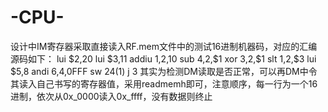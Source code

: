 # -CPU-
设计中IM寄存器采取直接读入RF.mem文件中的测试16进制机器码，对应的汇编源码如下：
lui $2,20
lui $3,11
addiu $1,$2,10
sub $4,$2,$1
xor $3,$2,$1
slt $1,$2,$3
lui $5,8
andi $6,$4,0FFF
sw $2 4($1)
j 3
其实为检测DM读取是否正常，可以再DM中令其读入自己书写的寄存器值，采用readmemh即可，注意顺序，每一行为一个16进制，依次从0x_0000读入0x_ffff，没有数据则终止
